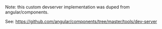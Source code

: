 Note: this custom devserver implementation was duped from angular/components.

See: https://github.com/angular/components/tree/master/tools/dev-server